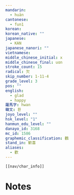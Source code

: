 ```yaml
---
mandarin:
  - huān
cantonese:
  - fun1
korean:
korean_native: ""
japanese:
  - KAN
japanese_nanori: ""
vietnamese:
middle_chinese_initial: x
middle_chinese_final: uɑn
stroke_count: 15
radical: 欠
skip_number: 1-11-4
grade_level: 3
pos: ""
english:
  - glad
  - happy
羅馬字: hwan
韓文: 환
joyo_level: ""
hsk_level: "1"
hanmun_edu_level: ""
danayo_id: 3168
mc_id: 1586
graphemic_classification: 鸛
stand_in: 歓喜
aliases:
  - 歡
---
```

```meta-bind-embed
[[nav/char_info]]
```

# Notes
